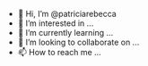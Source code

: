 - 👋 Hi, I’m @patriciarebecca
- 👀 I’m interested in ...
- 🌱 I’m currently learning ...
- 💞️ I’m looking to collaborate on ...
- 📫 How to reach me ...

<!---
patriciarebecca/patriciarebecca is a ✨ special ✨ repository because its `README.md` (this file) appears on your GitHub profile.
You can click the Preview link to take a look at your changes.
--->
